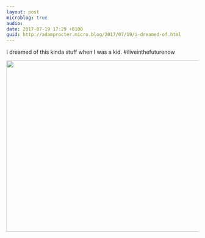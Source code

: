 ```yaml
---
layout: post
microblog: true
audio: 
date: 2017-07-19 17:29 +0100
guid: http://adamprocter.micro.blog/2017/07/19/i-dreamed-of.html
---
```

I dreamed of this kinda stuff when I was a kid. #iliveinthefuturenow

<img src="http://adamprocter.micro.blog/uploads/2017/b879bef2ba.jpg" width="600" height="449" />
